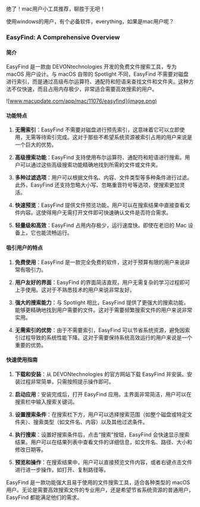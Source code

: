 绝了！mac用户小工具推荐，聊胜于无吧！

使用windows的用户，有个必备软件，everything，如果是mac用户呢？

### EasyFind: A Comprehensive Overview

#### 简介

EasyFind 是一款由 DEVONtechnologies 开发的免费文件搜索工具，专为 macOS 用户设计。与 macOS 自带的 Spotlight 不同，EasyFind 不需要对磁盘进行索引，而是通过高级布尔运算符、通配符和短语来查找文件和文件夹。这种方法不仅快速，而且占用内存极少，非常适合需要高效搜索的用户。

![www.macupdate.com/app/mac/11076/easyfind](image.png)

#### 功能特点

1. **无需索引**：EasyFind 不需要对磁盘进行预先索引，这意味着它可以立即使用，无需等待索引完成。这对于那些不希望系统资源被索引占用的用户来说是一个巨大的优势。

2. **高级搜索功能**：EasyFind 支持使用布尔运算符、通配符和短语进行搜索。用户可以通过这些高级搜索功能精确地找到所需的文件或文件夹。

3. **多种过滤选项**：用户可以根据文件名、内容、文件类型等多种条件进行过滤。此外，EasyFind 还支持忽略大小写、忽略重音符号等选项，使搜索更加灵活。

4. **快速预览**：EasyFind 提供文件预览功能，用户可以在搜索结果中直接查看文件内容。这使得用户无需打开文件即可快速确认文件是否符合需求。

5. **轻量级和高效**：EasyFind 占用内存极少，运行速度快。即使在老旧的 Mac 设备上，它也能流畅运行。

#### 吸引用户的特点

1. **免费使用**：EasyFind 是一款完全免费的软件，这对于预算有限的用户来说非常有吸引力。

2. **用户友好的界面**：EasyFind 的界面简洁直观，用户无需复杂的学习过程即可上手使用。这对于不熟悉技术的用户来说非常友好。

3. **强大的搜索能力**：与 Spotlight 相比，EasyFind 提供了更强大的搜索功能，能够更精确地找到用户需要的文件。这对于需要频繁搜索文件的用户来说非常实用。

4. **无需索引的优势**：由于不需要索引，EasyFind 可以节省系统资源，避免因索引过程导致的系统性能下降。这对于需要保持系统高效运行的用户来说是一个重要的优势。

#### 快速使用指南

1. **下载和安装**：从 DEVONtechnologies 的官方网站下载 EasyFind 并安装。安装过程非常简单，只需按照提示操作即可。

2. **启动应用**：安装完成后，打开 EasyFind 应用。主界面非常简洁，用户可以在搜索栏中输入搜索关键词。

3. **设置搜索条件**：在搜索栏下方，用户可以选择搜索范围（如整个磁盘或特定文件夹）、搜索类型（如文件名、内容）以及其他过滤条件。

4. **执行搜索**：设置好搜索条件后，点击“搜索”按钮，EasyFind 会快速显示搜索结果。用户可以在结果列表中查看文件的详细信息，如文件名、路径、大小和修改日期等。

5. **预览和操作**：在搜索结果中，用户可以直接预览文件内容，或者右键点击文件进行进一步操作，如打开、复制路径等。

EasyFind 是一款功能强大且易于使用的文件搜索工具，适合各种类型的 macOS 用户。无论是需要高效搜索文件的专业用户，还是希望节省系统资源的普通用户，EasyFind 都能满足他们的需求。






